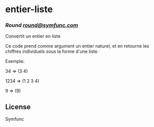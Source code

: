 # entier-liste
### _Round <round@symfunc.com>_

Convertit un entier en liste

Ce code prend comme argument un entier naturel, et en retourne les chiffres individuels sous la forme d'une liste.

Exemple: 

34 => (3 4)
	 
1234 => (1 2 3 4)
	 
9 => (9)

## License

Symfunc

